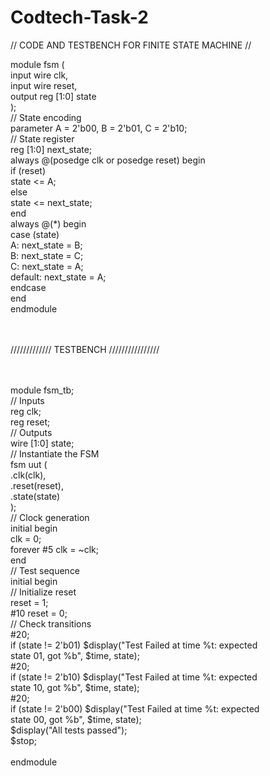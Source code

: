 # Codtech-Task-2
// CODE AND TESTBENCH FOR FINITE STATE MACHINE //

module fsm (<br>
input wire clk,<br>
input wire reset,<br>
output reg [1:0] state<br>
);<br>
// State encoding<br>
parameter A = 2'b00, B = 2'b01, C = 2'b10;<br>
// State register<br>
reg [1:0] next_state;<br>
always @(posedge clk or posedge reset) begin<br>
if (reset)<br>
state <= A;<br>
else<br>
state <= next_state;<br>
end<br>
always @(*) begin<br>
case (state)<br>
A: next_state = B;<br>
B: next_state = C;<br>
C: next_state = A;<br>
default: next_state = A;<br>
endcase<br>
end<br>
endmodule<br>
<br>
<br>


/////////////  TESTBENCH  ////////////////<br>
<br>
<br>


module fsm_tb;<br>
// Inputs<br>
reg clk;<br>
reg reset;<br>
// Outputs<br>
wire [1:0] state;<br>
// Instantiate the FSM<br>
fsm uut (<br>
.clk(clk),<br>
.reset(reset),<br>
.state(state)<br>
);<br>
// Clock generation<br>
initial begin<br>
clk = 0;<br>
forever #5 clk = ~clk;<br>
end<br>
// Test sequence<br>
initial begin<br>
// Initialize reset<br>
reset = 1;<br>
#10 reset = 0;<br>
// Check transitions<br>
#20;<br>
if (state != 2'b01) $display("Test Failed at time %t: expected <br>
state 01, got %b", $time, state);<br>
#20;<br>
if (state != 2'b10) $display("Test Failed at time %t: expected <br>
state 10, got %b", $time, state);<br>
#20;<br>
if (state != 2'b00) $display("Test Failed at time %t: expected <br>
state 00, got %b", $time, state);<br>
$display("All tests passed");<br>
$stop;<br>
<br>
endmodule<br>
